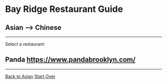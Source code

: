 # Bay Ridge Restaurant Guide
## Asian --> Chinese
---
Select a restaurant:
## Panda https://www.pandabrooklyn.com/
---
[Back to Asian](../asian)
[Start Over](../../home.md)
